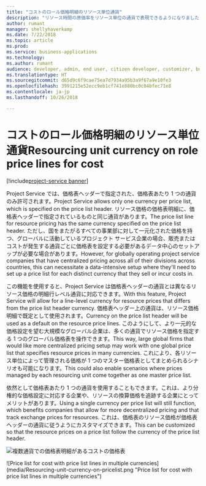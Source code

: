 ```yaml
---
title: "コストのロール価格明細のリソース単位通貨"
description: "リソース時間の原価率をリソース単位の通貨で表現できるようになりました"
author: rumant
manager: shellyhaverkamp
ms.date: 7/22/2018
ms.topic: article
ms.prod: 
ms.service: business-applications
ms.technology: 
ms.author: rumant
audience: developer, admin, end user, citizen developer, customizer, business analyst, IT pro
ms.translationtype: HT
ms.sourcegitcommit: d65d9c6f9cae75ea7d7934a95b3a9f67a9e10fe3
ms.openlocfilehash: 3991215e52ecc9eb1cf741e880bc0c04bfec71e8
ms.contentlocale: ja-jp
ms.lasthandoff: 10/26/2018

---
```

#  <a name="resourcing-unit-currency-on-role-price-lines-for-cost"></a><span data-ttu-id="ae9d3-103">コストのロール価格明細のリソース単位通貨</span><span class="sxs-lookup"><span data-stu-id="ae9d3-103">Resourcing unit currency on role price lines for cost</span></span> 

[!include[project-service banner](../../../includes/project-service.md)]




<span data-ttu-id="ae9d3-104">Project Service では、価格表ヘッダーで指定された、価格表あたり 1 つの通貨のみ許可されます。</span><span class="sxs-lookup"><span data-stu-id="ae9d3-104">Project Service allows only one currency per price list, which is specified on the price list header.</span></span> <span data-ttu-id="ae9d3-105">リソース価格の価格表明細に、価格表ヘッダーで指定されているものと同じ通貨があります。</span><span class="sxs-lookup"><span data-stu-id="ae9d3-105">The price list line for resource pricing has the same currency specified on the price list header.</span></span> <span data-ttu-id="ae9d3-106">ただし、国をまたがるすべての事業部に対して一元化された価格を持つ、グローバルに活動しているプロジェクト サービス企業の場合、販売またはコストが発生する通貨ごとに価格表を設定する必要があるデータ中心のセットアップが必要な場合があります。</span><span class="sxs-lookup"><span data-stu-id="ae9d3-106">However, for globally operating project service companies that have centralized pricing across all of their divisions across countries, this can necessitate a data-intensive setup where they'll need to set up a price list for each distinct currency that they sell or incur costs in.</span></span> 

<span data-ttu-id="ae9d3-107">この機能を使用すると、Project Service は価格表ヘッダーの通貨とは異なるリソース価格の明細行レベル通貨に対応できます。</span><span class="sxs-lookup"><span data-stu-id="ae9d3-107">With this feature, Project Service will allow for a line-level currency for resource prices that differs from the price list header currency.</span></span> <span data-ttu-id="ae9d3-108">価格表ヘッダー上の通貨は、リソース価格明細で既定として使用されます。</span><span class="sxs-lookup"><span data-stu-id="ae9d3-108">Currency on the price list header will be used as a default on the resource price lines.</span></span> <span data-ttu-id="ae9d3-109">このようにして、より一元的な価格設定を望む大規模なグローバル企業は、多くの通貨でリソース価格を指定する 1 つのグローバル価格表を操作できます。</span><span class="sxs-lookup"><span data-stu-id="ae9d3-109">This way, large global firms that would like more centralized pricing setup may work with one global price list that specifies resource prices in many currencies.</span></span> <span data-ttu-id="ae9d3-110">これにより、各リソース単位によって管理される価格が 1 つのマスター価格表としてまとめられるシナリオも可能になります。</span><span class="sxs-lookup"><span data-stu-id="ae9d3-110">This could also enable scenarios where prices managed by each resourcing unit come together as one master price list.</span></span>

<span data-ttu-id="ae9d3-111">依然として価格表あたり 1 つの通貨を使用することもできます。これは、より分権的な価格設定に対応する企業や、リソースの換算価格を追跡する企業にとってメリットがあります。</span><span class="sxs-lookup"><span data-stu-id="ae9d3-111">Using a single currency per price list will still function, which benefits companies that allow for more decentralized pricing and that track exchange prices for resources.</span></span> <span data-ttu-id="ae9d3-112">これは、価格表のリソース価格が価格表ヘッダーの通貨に従うようにカスタマイズできます。</span><span class="sxs-lookup"><span data-stu-id="ae9d3-112">This can be customized so that the resource prices on a price list follow the currency of the price list header.</span></span>

<span data-ttu-id="ae9d3-113">![複数通貨での価格表明細があるコストの価格表](media/Resourcing-unit-currency-on-pricelist.png "複数通貨での価格表明細があるコストの価格表")
<!-- Picture 2 --></span><span class="sxs-lookup"><span data-stu-id="ae9d3-113">![Price list for cost with price list lines in multiple currencies](media/Resourcing-unit-currency-on-pricelist.png "Price list for cost with price list lines in multiple currencies")
<!-- Picture 2 --></span></span>

